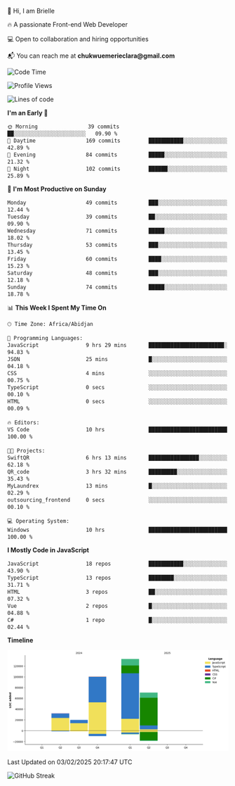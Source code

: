 <div align="left">
  <p>👋 Hi, I am Brielle</p>
  <p>🔥 A passionate Front-end Web Developer</p>
  <p>💻 Open to collaboration and hiring opportunities</p>
  <p>📬 You can reach me at <strong>chukwuemerieclara@gmail.com</strong></p>
</div>


 
 <!--START_SECTION:waka-->
![Code Time](http://img.shields.io/badge/Code%20Time-463%20hrs%2040%20mins-blue)

![Profile Views](http://img.shields.io/badge/Profile%20Views-0-blue)

![Lines of code](https://img.shields.io/badge/From%20Hello%20World%20I%27ve%20Written-290.3%20thousand%20lines%20of%20code-blue)

**I'm an Early 🐤** 

```text
🌞 Morning                39 commits          ██░░░░░░░░░░░░░░░░░░░░░░░   09.90 % 
🌆 Daytime                169 commits         ███████████░░░░░░░░░░░░░░   42.89 % 
🌃 Evening                84 commits          █████░░░░░░░░░░░░░░░░░░░░   21.32 % 
🌙 Night                  102 commits         ██████░░░░░░░░░░░░░░░░░░░   25.89 % 
```
📅 **I'm Most Productive on Sunday** 

```text
Monday                   49 commits          ███░░░░░░░░░░░░░░░░░░░░░░   12.44 % 
Tuesday                  39 commits          ██░░░░░░░░░░░░░░░░░░░░░░░   09.90 % 
Wednesday                71 commits          █████░░░░░░░░░░░░░░░░░░░░   18.02 % 
Thursday                 53 commits          ███░░░░░░░░░░░░░░░░░░░░░░   13.45 % 
Friday                   60 commits          ████░░░░░░░░░░░░░░░░░░░░░   15.23 % 
Saturday                 48 commits          ███░░░░░░░░░░░░░░░░░░░░░░   12.18 % 
Sunday                   74 commits          █████░░░░░░░░░░░░░░░░░░░░   18.78 % 
```


📊 **This Week I Spent My Time On** 

```text
🕑︎ Time Zone: Africa/Abidjan

💬 Programming Languages: 
JavaScript               9 hrs 29 mins       ████████████████████████░   94.83 % 
JSON                     25 mins             █░░░░░░░░░░░░░░░░░░░░░░░░   04.18 % 
CSS                      4 mins              ░░░░░░░░░░░░░░░░░░░░░░░░░   00.75 % 
TypeScript               0 secs              ░░░░░░░░░░░░░░░░░░░░░░░░░   00.10 % 
HTML                     0 secs              ░░░░░░░░░░░░░░░░░░░░░░░░░   00.09 % 

🔥 Editors: 
VS Code                  10 hrs              █████████████████████████   100.00 % 

🐱‍💻 Projects: 
SwiftQR                  6 hrs 13 mins       ████████████████░░░░░░░░░   62.18 % 
QR_code                  3 hrs 32 mins       █████████░░░░░░░░░░░░░░░░   35.43 % 
MyLaundrex               13 mins             █░░░░░░░░░░░░░░░░░░░░░░░░   02.29 % 
outsourcing_frontend     0 secs              ░░░░░░░░░░░░░░░░░░░░░░░░░   00.10 % 

💻 Operating System: 
Windows                  10 hrs              █████████████████████████   100.00 % 
```

**I Mostly Code in JavaScript** 

```text
JavaScript               18 repos            ███████████░░░░░░░░░░░░░░   43.90 % 
TypeScript               13 repos            ████████░░░░░░░░░░░░░░░░░   31.71 % 
HTML                     3 repos             ██░░░░░░░░░░░░░░░░░░░░░░░   07.32 % 
Vue                      2 repos             █░░░░░░░░░░░░░░░░░░░░░░░░   04.88 % 
C#                       1 repo              █░░░░░░░░░░░░░░░░░░░░░░░░   02.44 % 
```



**Timeline**

![Lines of Code chart](https://raw.githubusercontent.com/Brielle28/Brielle28/main/assets/bar_graph.png)


 Last Updated on 03/02/2025 20:17:47 UTC
<!--END_SECTION:waka-->

![GitHub Streak](https://github-readme-streak-stats.herokuapp.com/?user=Brielle28)



